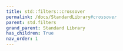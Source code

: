 ```yaml
---
title: std::filters::crossover
permalink: /docs/StandardLibrary#crossover
parent: std.filters
grand_parent: Standard Library
has_children: True
nav_order: 1
---
```

